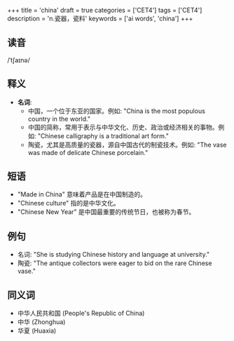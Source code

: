 +++
title = 'china'
draft = true
categories = ['CET4']
tags = ['CET4']
description = 'n.瓷器，瓷料'
keywords = ['ai words', 'china']
+++

## 读音
/ˈtʃaɪnə/

## 释义
- **名词**:
   - 中国，一个位于东亚的国家。例如: "China is the most populous country in the world."
   - 中国的简称，常用于表示与中华文化、历史、政治或经济相关的事物。例如: "Chinese calligraphy is a traditional art form."
   - 陶瓷，尤其是高质量的瓷器，源自中国古代的制瓷技术。例如: "The vase was made of delicate Chinese porcelain."

## 短语
- "Made in China" 意味着产品是在中国制造的。
- "Chinese culture" 指的是中华文化。
- "Chinese New Year" 是中国最重要的传统节日，也被称为春节。

## 例句
- 名词: "She is studying Chinese history and language at university."
- 陶瓷: "The antique collectors were eager to bid on the rare Chinese vase."

## 同义词
- 中华人民共和国 (People's Republic of China)
- 中华 (Zhonghua)
- 华夏 (Huaxia)
